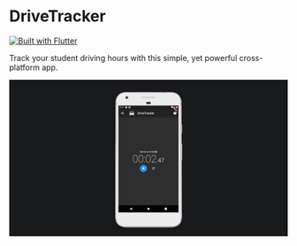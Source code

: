 # DriveTracker

[![Built with Flutter](https://img.shields.io/static/v1?label=Built%20with&message=Flutter&color=blue&style=for-the-badge&logo=flutter)](https://flutter.dev)

Track your student driving hours with this simple, yet powerful cross-platform app.

![](img/promo.png)